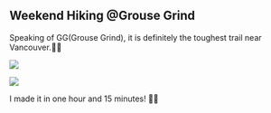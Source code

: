 ## Weekend Hiking @Grouse Grind

<p>Speaking of GG(Grouse Grind), it is definitely the toughest trail near Vancouver.🥾🥾 <p>

<p><img src="https://user-images.githubusercontent.com/79688638/199358700-eefb1f01-66ac-4b13-a5d4-5351d1ba07b9.jpg"> <p>

<p><img src="https://user-images.githubusercontent.com/79688638/199358747-ebac3123-9c82-44bb-9e90-4d500ef26af4.jpg"> <p>

<p>I made it in one hour and 15 minutes! 🥾🥾 <p>
